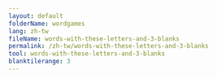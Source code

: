 ```yaml
---
layout: default
folderName: wordgames
lang: zh-tw
fileName: words-with-these-letters-and-3-blanks
permalink: /zh-tw/words-with-these-letters-and-3-blanks
tool: words-with-these-letters-and-3-blanks
blanktilerange: 3
---
```

